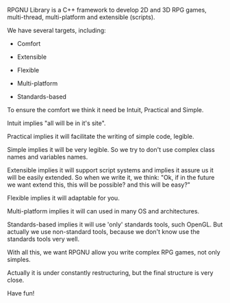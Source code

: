RPGNU Library is a C++ framework to develop 2D and 3D RPG games, multi-thread, multi-platform and extensible (scripts).

We have several targets, including:

  * Comfort

  * Extensible

  * Flexible

  * Multi-platform

  * Standards-based

To ensure the comfort we think it need be Intuit, Practical and Simple.

Intuit implies "all will be in it's site".

Practical implies it will facilitate the writing of simple code, legible.

Simple implies it will be very legible. So we try to don't use complex class names and variables names.

Extensible implies it will support script systems and implies it assure us it will be easily extended. So when we write it, we think: "Ok, if in the future we want extend this, this will be possible? and this will be easy?"

Flexible implies it will adaptable for you.

Multi-platform implies it will can used in many OS and architectures.

Standards-based implies it will use 'only' standards tools, such OpenGL. But actually we use non-standard tools, because we don't know use the standards tools very well.

With all this, we want RPGNU allow you write complex RPG games, not only simples.

Actually it is under constantly restructuring, but the final structure is very close.

Have fun!